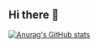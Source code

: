 ## Hi there 👋

[![Anurag's GitHub stats](https://github-readme-stats.vercel.app/api?Peppuzzo=anuraghazra)](https://github.com/anuraghazra/github-readme-stats)

<!--
**Peppuzzo/Peppuzzo** is a ✨ _special_ ✨ repository because its `README.md` (this file) appears on your GitHub profile.

Here are some ideas to get you started:

- 🔭 I’m currently working on ...
- 🌱 I’m currently learning ...
- 👯 I’m looking to collaborate on ...
- 🤔 I’m looking for help with ...
- 💬 Ask me about ...
- 📫 How to reach me: ...
- 😄 Pronouns: ...
- ⚡ Fun fact: ...
-->
